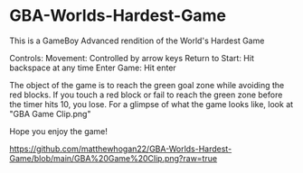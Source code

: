 # GBA-Worlds-Hardest-Game
This is a GameBoy Advanced rendition of the World's Hardest Game

Controls:
Movement: Controlled by arrow keys
Return to Start: Hit backspace at any time
Enter Game: Hit enter

The object of the game is to reach the green goal zone while avoiding the red blocks. If you touch a red block or fail to reach the green zone before the timer hits 10, you lose.
For a glimpse of what the game looks like, look at "GBA Game Clip.png"

Hope you enjoy the game!

https://github.com/matthewhogan22/GBA-Worlds-Hardest-Game/blob/main/GBA%20Game%20Clip.png?raw=true
